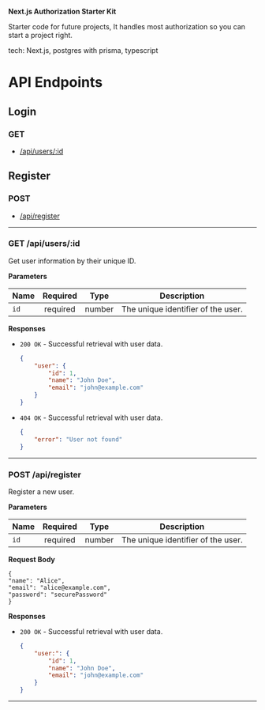 **Next.js Authorization Starter Kit**

Starter code for future projects, It handles most authorization so you can start a project right.

tech: Next.js, postgres with prisma, typescript

# API Endpoints

## Login

### GET

-   [/api/users/:id](#get-apiusersid)

## Register

### POST

-   [/api/register](#post-apiregister)

---

### GET /api/users/:id

Get user information by their unique ID.

**Parameters**

| Name | Required |  Type  | Description                        |
| ---- | :------: | :----: | ---------------------------------- |
| `id` | required | number | The unique identifier of the user. |

**Responses**

-   `200 OK` - Successful retrieval with user data.

    ```json
    {
        "user": {
            "id": 1,
            "name": "John Doe",
            "email": "john@example.com"
        }
    }
    ```

-   `404 OK` - Successful retrieval with user data.
    ```json
    {
        "error": "User not found"
    }
    ```

---

### POST /api/register

Register a new user.

**Parameters**

| Name | Required |  Type  | Description                        |
| ---- | :------: | :----: | ---------------------------------- |
| `id` | required | number | The unique identifier of the user. |

**Request Body**

    {
    "name": "Alice",
    "email": "alice@example.com",
    "password": "securePassword"
    }

**Responses**

-   `200 OK` - Successful retrieval with user data.

    ```json
    {
        "user:": {
            "id": 1,
            "name": "John Doe",
            "email": "john@example.com"
        }
    }
    ```

---
